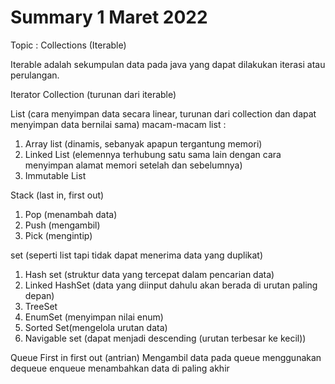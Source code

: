 # Summary 1 Maret 2022
Topic : Collections (Iterable)

Iterable adalah sekumpulan data pada java yang dapat dilakukan iterasi atau perulangan.

Iterator
Collection (turunan dari iterable)

List (cara menyimpan data secara linear, turunan dari collection dan dapat menyimpan data bernilai sama)
macam-macam list :
1. Array list (dinamis, sebanyak apapun tergantung memori)
2. Linked List (elemennya terhubung satu sama lain dengan cara menyimpan alamat memori setelah dan sebelumnya)
3. Immutable List

Stack (last in, first out)
1. Pop (menambah data)
2. Push (mengambil)
3. Pick (mengintip)

set (seperti list tapi tidak dapat menerima data yang duplikat)
1. Hash set (struktur data yang tercepat dalam pencarian data)
2. Linked HashSet (data yang diinput dahulu akan berada di urutan paling depan)
3. TreeSet 
4. EnumSet (menyimpan nilai enum)
5. Sorted Set(mengelola urutan data)
6. Navigable set (dapat menjadi descending (urutan terbesar ke kecil))

Queue
First in first out (antrian)
Mengambil data pada queue menggunakan dequeue
enqueue menambahkan data di paling akhir
